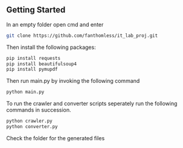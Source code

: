 ## Getting Started

In an empty folder open cmd and enter

```bash
git clone https://github.com/fanthomless/it_lab_proj.git
```

Then install the following packages:

```bash
pip install requests
pip install beautifulsoup4
pip install pymupdf
```

Then run main.py by invoking the following command

```bash
python main.py
```

To run the crawler and converter scripts seperately run the following commands in succession.

```bash
python crawler.py
python converter.py
```

Check the folder for the generated files
